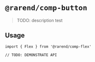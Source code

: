 # `@rarend/comp-button`

> TODO: description test 

## Usage

```
import { Flex } from '@rarend/comp-flex'

// TODO: DEMONSTRATE API
```
